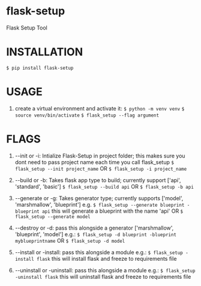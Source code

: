 # flask-setup #
Flask Setup Tool

# INSTALLATION #
`$ pip install flask-setup`

# USAGE #

1. create a virtual environment and activate it:
   `$ python -m venv venv`
   `$ source venv/bin/activate`
   `$ flask_setup --flag argument`

# FLAGS #

1. --init or -i: Intialize Flask-Setup in project folder; this makes sure you dont need to pass
   project name each time you call flask_setup
    `$ flask_setup --init project_name` OR `$ flask_setup -i project_name`

2. --build or -b: Takes flask app type to build; currently support ['api', 'standard', 'basic']
    `$ flask_setup --build api` OR `$ flask_setup -b api`

3. --generate or -g: Takes generator type; currently supports ['model', 'marshmallow', 'blueprint'] e.g.
    `$ flask_setup --generate blueprint -blueprint api` this will generate a blueprint with the name 'api'
    OR 
    `$ flask_setup --generate model`

4.  --destroy or -d: pass this alongside a generator ['marshmallow', 'blueprint', 'model'] e.g.:
    `$ flask_setup -d blueprint -blueprint myblueprintname`
    OR 
    `$ flask_setup -d model`
5.  --install or -install: pass this alongside a module e.g.:
    `$ flask_setup -install flask` this will install flask and freeze to requirements file
6.  --uninstall or -uninstall: pass this alongside a module e.g.:
    `$ flask_setup -uninstall flask` this will uninstall flask and freeze to requirements file